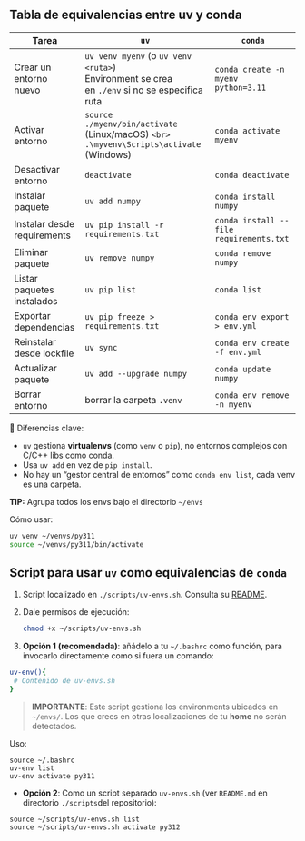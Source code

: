 ## Tabla de equivalencias entre **uv** y **conda**

| Tarea                       | `uv`                                                                                                   | `conda`                                 |
| --------------------------- | -------------------------------------------------------------------------------------------------------- | ----------------------------------------- |
| Crear un entorno nuevo      | `uv venv myenv` (o `uv venv <ruta>`)<br />Environment se crea en `./env` si no se especifica ruta | `conda create -n myenv python=3.11`     |
| Activar entorno             | `source ./myenv/bin/activate` (Linux/macOS) `<br>` `.\myvenv\Scripts\activate` (Windows)           | `conda activate myenv`                  |
| Desactivar entorno             | `deactivate`           | `conda deactivate`                  |
| Instalar paquete            | `uv add numpy`                                                                                         | `conda install numpy`                   |
| Instalar desde requirements | `uv pip install -r requirements.txt`                                                                   | `conda install --file requirements.txt` |
| Eliminar paquete            | `uv remove numpy`                                                                                      | `conda remove numpy`                    |
| Listar paquetes instalados  | `uv pip list`                                                                                          | `conda list`                            |
| Exportar dependencias       | `uv pip freeze > requirements.txt`                                                                     | `conda env export > env.yml`            |
| Reinstalar desde lockfile   | `uv sync`                                                                                              | `conda env create -f env.yml`           |
| Actualizar paquete          | `uv add --upgrade numpy`                                                                               | `conda update numpy`                    |
| Borrar entorno              | borrar la carpeta `.venv`                                                                              | `conda env remove -n myenv`             |

🔑 Diferencias clave:

* `uv` gestiona **virtualenvs** (como `venv` o `pip`), no entornos complejos con C/C++ libs como conda.
* Usa `uv add` en vez de `pip install`.
* No hay un “gestor central de entornos” como `conda env list`, cada venv es una carpeta.

**TIP:** Agrupa todos los envs bajo el directorio `~/envs`

Cómo usar:

```bash
uv venv ~/venvs/py311
source ~/venvs/py311/bin/activate
```

## Script para usar `uv` como equivalencias de `conda`

1. Script localizado en `./scripts/uv-envs.sh`. Consulta su [README](../scripts/README.md).
2. Dale permisos de ejecución:

   ```bash
   chmod +x ~/scripts/uv-envs.sh
   ```
3. **Opción 1 (recomendada)**: añádelo a tu `~/.bashrc` como función, para invocarlo directamente como si fuera un comando:

```bash
uv-env(){
 # Contenido de uv-envs.sh
}
```

>**IMPORTANTE**: Este script gestiona los environments ubicados en `~/envs/`. Los que crees en otras localizaciones de tu **home** no serán detectados. 

Uso:

```
source ~/.bashrc
uv-env list
uv-env activate py311
```

- **Opción 2**: Como un script separado `uv-envs.sh` (ver `README.md` en directorio `./scripts`del repositorio):

```
source ~/scripts/uv-envs.sh list
source ~/scripts/uv-envs.sh activate py312
```
